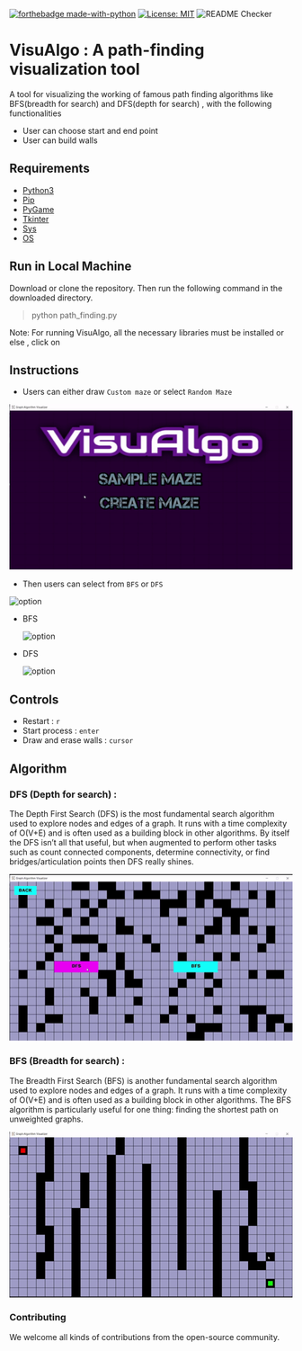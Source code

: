 [![forthebadge made-with-python](https://forthebadge.com/images/badges/made-with-python.svg)](https://www.python.org/)
[![License: MIT](https://img.shields.io/badge/License-MIT-yellow.svg)](https://opensource.org/licenses/MIT)
![README Checker](https://github.com/williamfiset/Algorithms/workflows/README%20URL%20Checker/badge.svg)
<br>

# VisuAlgo : A path-finding visualization tool 

A tool for visualizing the working of famous path finding algorithms like BFS(breadth for search) and DFS(depth for search) , with the following functionalities
* User can choose start and end point
* User can build walls 

## Requirements
* [Python3]()
* [Pip]()
* [PyGame]()
* [Tkinter]()
* [Sys]()
* [OS]()


## Run in Local Machine
Download or clone the repository. Then run the following command in the downloaded directory.
> python path_finding.py

Note: For running VisuAlgo, all the necessary libraries must be installed or else , click on 


## Instructions 
* Users can either draw `Custom maze` or select `Random Maze`

![interface](readme_files/Interface.gif)

* Then users can select from `BFS` or `DFS`

![option](readme_files/Option.gif)

* BFS

  ![option](readme_files/Option.gif)
  
* DFS

  ![option](readme_files/Option.gif)
  
  
## Controls
* Restart : `r`
* Start process : `enter`
* Draw and erase walls : `cursor`

## Algorithm
 ### DFS (Depth for search) : 
  The Depth First Search (DFS) is the most fundamental search algorithm used to explore nodes and edges of a    graph. It runs with a       time complexity of O(V+E) and is often used as a building block in other algorithms.
  By itself the DFS isn’t all that useful, but when augmented to perform other tasks such as count connected components, determine         connectivity, or find bridges/articulation points then DFS really shines.
   
   ![dfs](readme_files/dfs.gif)
   
 ### BFS (Breadth for search) : 
  The Breadth First Search (BFS) is another fundamental search algorithm used to explore nodes and edges of   a graph. It runs with a       time complexity of O(V+E) and is often used as a building block in other algorithms.
  The BFS algorithm is particularly useful for one thing: finding the shortest path on unweighted graphs.
  
  ![bfs](readme_files/bfs.gif)
  
  ### Contributing
   We welcome all kinds of contributions from the open-source community.
